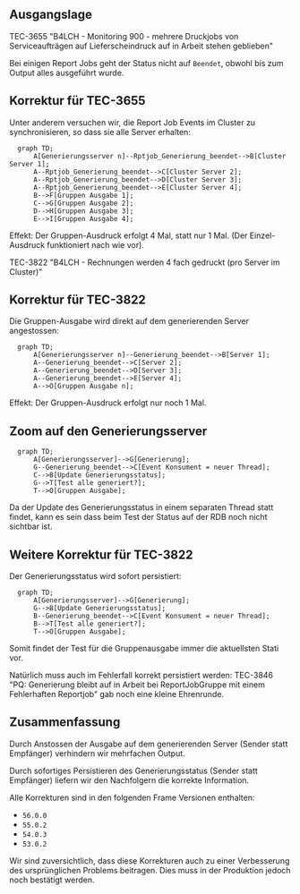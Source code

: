 ## Ausgangslage

TEC-3655 "B4LCH - Monitoring 900 - mehrere Druckjobs von Serviceaufträgen auf Lieferscheindruck auf in Arbeit stehen geblieben"

Bei einigen Report Jobs geht der Status nicht auf `Beendet`, obwohl bis zum Output alles ausgeführt wurde.


## Korrektur für TEC-3655

Unter anderem versuchen wir, die Report Job Events im Cluster zu synchronisieren, so dass sie alle Server erhalten:

```mermaid
  graph TD;
      A[Generierungsserver n]--Rptjob_Generierung_beendet-->B[Cluster Server 1];
      A--Rptjob_Generierung_beendet-->C[Cluster Server 2];
      A--Rptjob_Generierung_beendet-->D[Cluster Server 3];
      A--Rptjob_Generierung_beendet-->E[Cluster Server 4];
      B-->F[Gruppen Ausgabe 1];
      C-->G[Gruppen Ausgabe 2];
      D-->H[Gruppen Ausgabe 3];
      E-->I[Gruppen Ausgabe 4];
```

Effekt: Der Gruppen-Ausdruck erfolgt 4 Mal, statt nur 1 Mal. (Der Einzel-Ausdruck funktioniert nach wie vor).

TEC-3822 "B4LCH - Rechnungen werden 4 fach gedruckt (pro Server im Cluster)"


## Korrektur für TEC-3822

Die Gruppen-Ausgabe wird direkt auf dem generierenden Server angestossen:


```mermaid
  graph TD;
      A[Generierungsserver n]--Generierung_beendet-->B[Server 1];
      A--Generierung_beendet-->C[Server 2];
      A--Generierung_beendet-->D[Server 3];
      A--Generierung_beendet-->E[Server 4];
      A-->O[Gruppen Ausgabe n];
```

Effekt: Der Gruppen-Ausdruck erfolgt nur noch 1 Mal.


## Zoom auf den Generierungsserver


```mermaid
  graph TD;
      A[Generierungsserver]-->G[Generierung];
      G--Generierung_beendet-->C[Event Konsument = neuer Thread];
      C-->B[Update Generierungsstatus];
      G-->T[Test alle generiert?];
      T-->O[Gruppen Ausgabe];
```

Da der Update des Generierungsstatus in einem separaten Thread statt findet, kann es sein dass beim Test der Status auf der RDB noch nicht sichtbar ist.


## Weitere Korrektur für TEC-3822

Der Generierungsstatus wird sofort persistiert:

```mermaid
  graph TD;
      A[Generierungsserver]-->G[Generierung];
      G-->B[Update Generierungsstatus];
      B--Generierung_beendet-->C[Event Konsument = neuer Thread];
      B-->T[Test alle generiert?];
      T-->O[Gruppen Ausgabe];
```

Somit findet der Test für die Gruppenausgabe immer die aktuellsten Stati vor. 

Natürlich muss auch im Fehlerfall korrekt persistiert werden: TEC-3846 "PQ: Generierung bleibt auf in Arbeit bei ReportJobGruppe mit einem Fehlerhaften Reportjob" gab noch eine kleine Ehrenrunde.


## Zusammenfassung

Durch Anstossen der Ausgabe auf dem generierenden Server (Sender statt Empfänger) verhindern wir mehrfachen Output.

Durch sofortiges Persistieren des Generierungsstatus (Sender statt Empfänger) liefern wir den Nachfolgern die korrekte Information.

Alle Korrekturen sind in den folgenden Frame Versionen enthalten:
 - `56.0.0`
 - `55.0.2`
 - `54.0.3`
 - `53.0.2`

Wir sind zuversichtlich, dass diese Korrekturen auch zu einer Verbesserung des ursprünglichen Problems beitragen.
Dies muss in der Produktion jedoch noch bestätigt werden.

